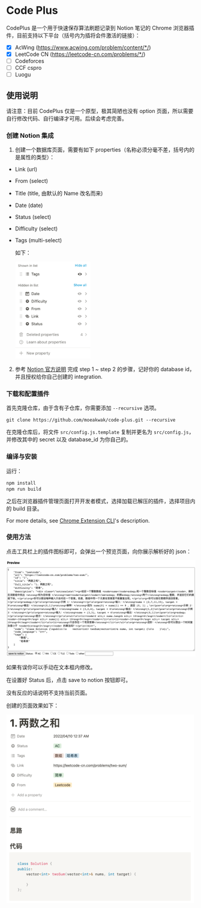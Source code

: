 # Code Plus

CodePlus 是一个用于快速保存算法刷题记录到 Notion 笔记的 Chrome 浏览器插件，目前支持以下平台（括号内为插将会件激活的链接）：

- [x] AcWing (https://www.acwing.com/problem/content/*/)
- [x] LeetCode CN (https://leetcode-cn.com/problems/*/)
- [ ] Codeforces
- [ ] CCF cspro
- [ ] Luogu

## 使用说明

请注意：目前 CodePlus 仅是一个原型，极其简陋也没有 option 页面，所以需要自行修改代码、自行编译才可用。后续会考虑完善。

### 创建 Notion 集成

1. 创建一个数据库页面，需要有如下 properties（名称必须分毫不差，括号内的是属性的类型）：

- Link (url)

- From (select)

- Title (title, 由默认的 Name 改名而来)

- Date (date)

- Status (select)

- Difficulty (select)

- Tags (multi-select)

  如下：

  <img src="assets//properties.png" alt="properties" style="width:200px;" />

2. 参考 [Notion 官方说明](https://developers.notion.com/docs/getting-started#getting-started) 完成 step 1 ~ step 2 的步骤，记好你的 database id，并且授权给你自己创建的 integration.

### 下载和配置插件

首先克隆仓库，由于含有子仓库，你需要添加 `--recursive` 选项。

```
git clone https://github.com/moeakwak/code-plus.git --recursive
```

在克隆仓库后，将文件 `src/config.js.template` 复制并更名为 `src/config.js`，并修改其中的 secret 以及 database_id 为你自己的。

### 编译与安装

运行：

```
npm install
npm run build
```

之后在浏览器插件管理页面打开开发者模式，选择加载已解压的插件，选择项目内的 build 目录。

For more details, see [Chrome Extension CLI](https://github.com/dutiyesh/chrome-extension-cli)'s description.

### 使用方法

点击工具栏上的插件图标即可，会弹出一个预览页面，向你展示解析好的 json：

![preview](assets//preview.png)

如果有误你可以手动在文本框内修改。

在设置好 Status 后，点击 save to notion 按钮即可。

没有反应的话说明不支持当前页面。

创建的页面效果如下：

<img src="assets//notion-page.png" alt="notion-page.png" style="width: 500px;" />
